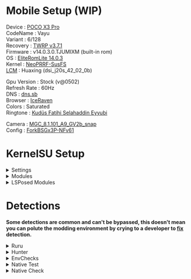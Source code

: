 # Mobile Setup (WIP)

Device : [POCO X3 Pro](https://www.gsmarena.com/xiaomi_poco_x3_pro-10802.php)<br>
CodeName : Vayu<br>
Variant : 6/128<br>
Recovery : [TWRP v3.7.1](https://eu.dl.twrp.me/vayu/twrp-3.7.1_12-0-vayu.img.html)<br>
Firmware : v14.0.3.0.TJUMIXM (built-in rom)<br>
OS : [EliteRomLite 14.0.3](https://sourceforge.net/projects/eliteroms/files/MIUI-STABLE-UPDATES/MIUI-v14/EliteRomLite_PocoX3Pro_14.0.3.0_GlobalStable_v14-A13.zip/download)<br>
Kernel : [NeoPRRF-SusFS](https://github.com/ToucH9000/Mobile-Setup/raw/refs/heads/main/Files/NeoPERF-SusFS.zip)<br>
[LCM](https://play.google.com/store/apps/details?id=ru.andr7e.deviceinfohw) : Huaxing (dsi_j20s_42_02_0b)<br>

Gpu Version : Stock (v@0502)<br>
Refresh Rate : 60Hz<br>
DNS : [dns.sb](https://dns.sb/)<br>
Browser : [IceRaven](https://github.com/fork-maintainers/iceraven-browser)<br>
Colors : Saturated<br>
Ringtone : [Kudüs Fatihi Selahaddin Eyyubi](https://github.com/ToucH9000/Mobile-Setup/raw/main/Files/O-Kutlu-Zaferin.zip)

Camera : [MGC_8.1.101_A9_GV2b_snap](https://1-dontsharethislink.celsoazevedo.com/file/filesc/MGC_8.1.101_A9_GV2b_snap.apk)<br>
Config : [ForkBSGx3P-NFv61](https://github.com/BEASTover9000/Mobile-Specification/releases/tag/v61)<br>

# KernelSU Setup

<details>
  <summary>Settings</summary>
  <br>
  
![Settings](./Media/Settings.png)
</details>

<details>
  <summary>Modules</summary>
  <br>

  1. [Shamiko](https://t.me/LSPosed/278)
  2. [SusFS Next](https://github.com/ToucH9000/Mobile-Setup/raw/refs/heads/main/Files/SusFS-v1.4.1.zip)
  3. [Zygisk Next](https://github.com/Dr-TSNG/ZygiskNext/releases/tag/v1.2.0-Preview2)
  4. [LSPosed npm](https://t.me/rormzhstjxm)
  5. [Tricky Store](https://github.com/5ec1cff/TrickyStore/releases/tag/1.2.0)
</details>

<details>
  <summary>LSPosed Modules</summary>
  <br>
  
  1. [Hide My Applist](https://github.com/Dr-TSNG/Hide-My-Applist/releases/latest)
  2. [Settings Firewall](https://github.com/canyie/SettingsFirewall/releases/latest)
  3. [Enable Screenshot](https://github.com/Xposed-Modules-Repo/io.github.lsposed.disableflagsecure/releases/latest)
</details>

# Detections

**Some detections are common and can't be bypassed, this doesn't mean you can polute the modding environment by crying to a developer to [fix](https://github.com/ToucH9000/PIFvayuLOS/blob/main/Details.md) detection.**

<details>
  <summary>Ruru</summary>
<br>

![Ruru](./Media/Ruru.png)
</details>
<details>
  <summary>Hunter</summary>
<br>

![Hunter](./Media/Hunter.png)
</details>
<details>
  <summary>EnvChecks</summary>
<br>

![EnvChecks](./Media/EnvChecks.png)
</details>
<details>
  <summary>Native Test</summary>
<br>

![Native-Test](./Media/Native-Test.png)
</details>
<details>
  <summary>Native Check</summary>
<br>

![Native-Check](./Media/Native-Check.png)
</details>
